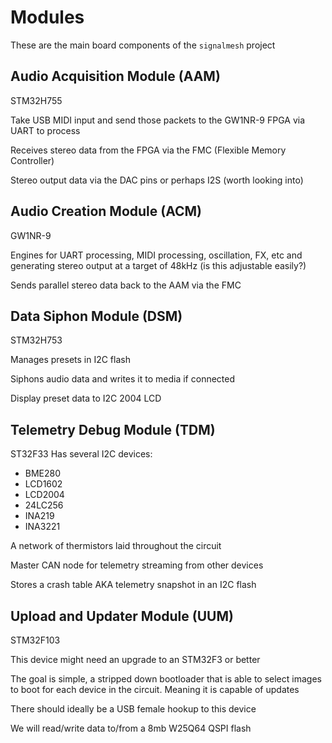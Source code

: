# Modules
These are the main board components of the `signalmesh` project

## Audio Acquisition Module (AAM)
STM32H755

Take USB MIDI input and send those packets to the GW1NR-9 FPGA via UART
to process

Receives stereo data from the FPGA via the FMC (Flexible Memory Controller)

Stereo output data via the DAC pins or perhaps I2S (worth looking into)

## Audio Creation Module (ACM)
GW1NR-9

Engines for UART processing, MIDI processing, oscillation, FX, etc and generating
stereo output at a target of 48kHz (is this adjustable easily?)

Sends parallel stereo data back to the AAM via the FMC

## Data Siphon Module (DSM)
STM32H753

Manages presets in I2C flash

Siphons audio data and writes it to media if connected

Display preset data to I2C 2004 LCD

## Telemetry Debug Module (TDM)
ST32F33
Has several I2C devices:
* BME280
* LCD1602
* LCD2004
* 24LC256
* INA219
* INA3221

A network of thermistors laid throughout the circuit

Master CAN node for telemetry streaming from other devices

Stores a crash table AKA telemetry snapshot in an I2C flash

## Upload and Updater Module (UUM)
STM32F103

This device might need an upgrade to an STM32F3 or better

The goal is simple, a stripped down bootloader that is able to select
images to boot for each device in the circuit. Meaning it is capable of updates

There should ideally be a USB female hookup to this device

We will read/write data to/from a 8mb W25Q64 QSPI flash

